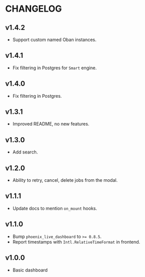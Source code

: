 # CHANGELOG

## v1.4.2

* Support custom named Oban instances.

## v1.4.1

* Fix filtering in Postgres for `Smart` engine.

## v1.4.0

* Fix filtering in Postgres.

## v1.3.1

* Improved README, no new features.

## v1.3.0

* Add search.

## v1.2.0

* Ability to retry, cancel, delete jobs from the modal.

## v1.1.1

* Update docs to mention `on_mount` hooks.

## v1.1.0

* Bump `phoenix_live_dashboard` to `>= 0.8.5`.
* Report timestamps with `Intl.RelativeTimeFormat` in frontend.

## v1.0.0

* Basic dashboard
